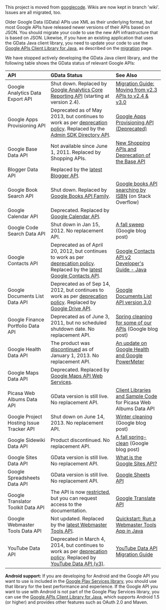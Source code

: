 This project is moved from
[googlecode](https://code.google.com/p/gdata-java-client/). Wikis are now kept in branch 'wiki'.
Issues are all migrated, too.

Older Google Data (GData) APIs use XML as their underlying format, but most Google APIs have released newer versions of their APIs based on JSON. You should migrate your code to use the new API infrastructure that is based on JSON. Likewise, if you have an existing application that uses the GData Java client library, you need to update your code to use the [Google APIs Client Library for Java](https://code.google.com/p/google-api-java-client/), as described on the [migration](https://code.google.com/p/gdata-java-client/wiki/MigratingToGoogleApiJavaClient) page.

We have stopped actively developing the GData Java client library, and the following table shows the GData status of relevant Google APIs:

| **API** | **GData Status** | **See Also** |
|:--------|:-----------------|:-------------|
| Google Analytics Data Export API | Shut down. Replaced by [Google Analytics Core Reporting API](https://developers.google.com/analytics/devguides/reporting/core/v3/) (starting at version 2.4). | [Migration Guide: Moving from v2.3 APIs to v2.4 & v3.0](https://developers.google.com/analytics/devguides/reporting/core/v2/migration-guide) |
| Google Apps Provisioning API | Deprecated as of May 2013, but continues to work as per [deprecation policy](https://developers.google.com/google-apps/admin-api-terms). Replaced by the [Admin SDK Directory API](https://developers.google.com/admin-sdk/directory/). | [Google Apps Provisioning API (Deprecated)](https://developers.google.com/google-apps/provisioning/) |
| Google Base Data API | Not available since June 1, 2011. Replaced by Shopping APIs. | [New Shopping APIs and Deprecation of the Base API](http://googlemerchantblog.blogspot.com/2010/12/new-shopping-apis-and-deprecation-of.html) |
| Blogger Data API | Replaced by the [latest Blogger API](https://developers.google.com/blogger/). |  |
| Google Book Search API | Shut down. Replaced by [Google Books API Family](https://developers.google.com/books/). | [Google books API searching by ISBN](http://stackoverflow.com/questions/7908954/google-books-api-searching-by-isbn) (on Stack Overflow) |
| Google Calendar API | Deprecated. Replaced by [Google Calendar API](https://developers.google.com/google-apps/calendar/). |  |
| Google Code Search Data API | Shut down in Jan 15, 2012. No replacement API. | [A fall sweep](http://googleblog.blogspot.com/2011/10/fall-sweep.html) (Google blog post) |
| Google Contacts API | Deprecated as of April 20, 2012, but continues to work as per [deprecation policy](https://developers.google.com/google-apps/contacts/v3/terms). Replaced by the [latest Google Contacts API](https://developers.google.com/google-apps/contacts/). | [Google Contacts API v2 Developer's Guide - Java](https://developers.google.com/google-apps/contacts/v2/developers_guide_java) |
| Google Documents List Data API |Deprecated as of Sep 14, 2012, but continues to work as per [deprecation policy](https://developers.google.com/google-apps/documents-list/terms). Replaced by [Google Drive API](https://developers.google.com/drive/). | [Google Documents List API version 3.0](https://developers.google.com/google-apps/documents-list/) |
| Google Finance Portfolio Data API | Deprecated as of June 3, 2011, but no scheduled shutdown date. No replacement API. | [Spring cleaning for some of our APIs](http://googlecode.blogspot.com/2011/05/spring-cleaning-for-some-of-our-apis.html) (Google blog post) |
| Google Health Data API | The product was [discontinued](https://www.google.com/intl/en_us/health/about/) as of January 1, 2013. No replacement API. | [An update on Google Health and Google PowerMeter](http://googleblog.blogspot.com/2011/06/update-on-google-health-and-google.html) |
| Google Maps Data API | Deprecated. Replaced by [Google Maps API Web Services](https://developers.google.com/maps/documentation/webservices/). |  |
| Picasa Web Albums Data API | GData version is still live. No replacement API. | [Client Libraries and Sample Code](https://developers.google.com/picasa-web/code) for Picasa Web Albums Data API |
| Google Project Hosting Issue Tracker API | Shut down on June 14, 2013. No replacement API. | [Winter cleaning](http://googleblog.blogspot.com/2012/12/winter-cleaning.html) (Google blog post) |
| Google Sidewiki Data API | Product discontinued. No replacement API. | [A fall spring-clean](http://googleblog.blogspot.com/2011/09/fall-spring-clean.html) (Google blog post) |
| Google Sites Data API | GData version is still live. No replacement API. | [What is the Google Sites API?](https://developers.google.com/google-apps/sites/) |
| Google Spreadsheets Data API | GData version is still live. No replacement API. | [Google Sheets API](https://developers.google.com/google-apps/spreadsheets/) |
| Google Translator Toolkit Data API | The API is now [restricted](https://developers.google.com/translator-toolkit/), but you can request access to the documentation. | [Google Translate API](https://cloud.google.com/translate/docs) |
| Google Webmaster Tools Data API | Not updated. Replaced by the [latest Webmaster Tools API](https://developers.google.com/webmaster-tools/). | [Quickstart: Run a Webmaster Tools App in Java](https://developers.google.com/webmaster-tools/v3/quickstart/quickstart-java) |
| YouTube Data API  | Deprecated in March 4, 2014, but continues to work as per [deprecation policy](https://developers.google.com/youtube/terms#deprecation). Replaced by [YouTube Data API (v3)](https://developers.google.com/youtube/v3/). | [YouTube Data API Migration Guide](https://developers.google.com/youtube/2.0/migration) |

**Android support:**
If you are developing for Android and the Google API you want to use is included in the [Google Play Services library](https://developer.android.com/google/play-services/index.html), you should use that library for the best performance and experience. If the Google API you want to use with Android is not part of the Google Play Services library, you can use the [Google APIs Client Library for Java](https://code.google.com/p/google-api-java-client/), which supports Android 1.5 (or higher) and provides other features such as OAuth 2.0 and Maven.
